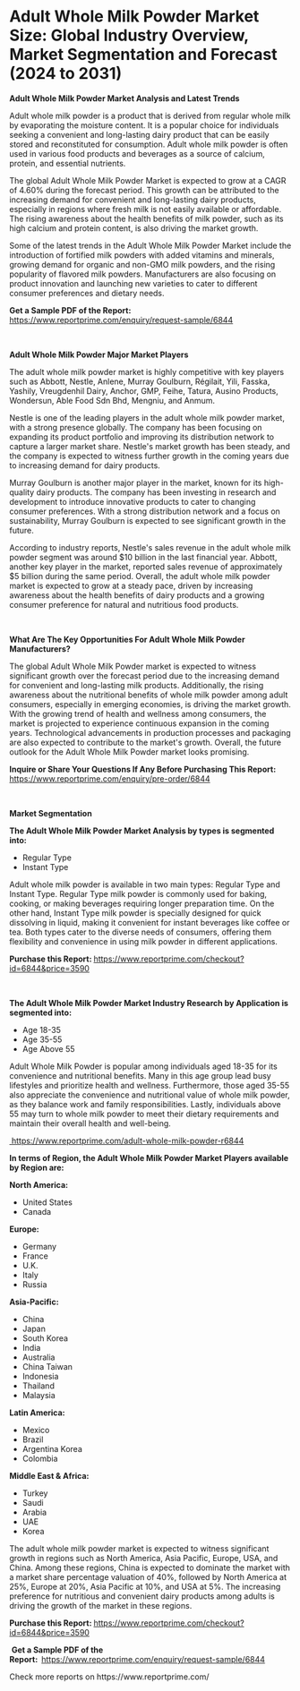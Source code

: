 <p><h1>Adult Whole Milk Powder Market Size: Global Industry Overview, Market Segmentation and Forecast (2024 to 2031)</h1></p><p><strong>Adult Whole Milk Powder Market Analysis and Latest Trends</strong></p>
<p><p>Adult whole milk powder is a product that is derived from regular whole milk by evaporating the moisture content. It is a popular choice for individuals seeking a convenient and long-lasting dairy product that can be easily stored and reconstituted for consumption. Adult whole milk powder is often used in various food products and beverages as a source of calcium, protein, and essential nutrients.</p><p>The global Adult Whole Milk Powder Market is expected to grow at a CAGR of 4.60% during the forecast period. This growth can be attributed to the increasing demand for convenient and long-lasting dairy products, especially in regions where fresh milk is not easily available or affordable. The rising awareness about the health benefits of milk powder, such as its high calcium and protein content, is also driving the market growth.</p><p>Some of the latest trends in the Adult Whole Milk Powder Market include the introduction of fortified milk powders with added vitamins and minerals, growing demand for organic and non-GMO milk powders, and the rising popularity of flavored milk powders. Manufacturers are also focusing on product innovation and launching new varieties to cater to different consumer preferences and dietary needs.</p></p>
<p><strong>Get a Sample PDF of the Report:&nbsp;</strong> <a href="https://www.reportprime.com/enquiry/request-sample/6844">https://www.reportprime.com/enquiry/request-sample/6844</a></p>
<p>&nbsp;</p>
<p><strong>Adult Whole Milk Powder Major Market Players</strong></p>
<p><p>The adult whole milk powder market is highly competitive with key players such as Abbott, Nestle, Anlene, Murray Goulburn, Régilait, Yili, Fasska, Yashily, Vreugdenhil Dairy, Anchor, GMP, Feihe, Tatura, Ausino Products, Wondersun, Able Food Sdn Bhd, Mengniu, and Anmum. </p><p>Nestle is one of the leading players in the adult whole milk powder market, with a strong presence globally. The company has been focusing on expanding its product portfolio and improving its distribution network to capture a larger market share. Nestle's market growth has been steady, and the company is expected to witness further growth in the coming years due to increasing demand for dairy products.</p><p>Murray Goulburn is another major player in the market, known for its high-quality dairy products. The company has been investing in research and development to introduce innovative products to cater to changing consumer preferences. With a strong distribution network and a focus on sustainability, Murray Goulburn is expected to see significant growth in the future.</p><p>According to industry reports, Nestle's sales revenue in the adult whole milk powder segment was around $10 billion in the last financial year. Abbott, another key player in the market, reported sales revenue of approximately $5 billion during the same period. Overall, the adult whole milk powder market is expected to grow at a steady pace, driven by increasing awareness about the health benefits of dairy products and a growing consumer preference for natural and nutritious food products.</p></p>
<p>&nbsp;</p>
<p><strong>What Are The Key Opportunities For Adult Whole Milk Powder Manufacturers?</strong></p>
<p><p>The global Adult Whole Milk Powder market is expected to witness significant growth over the forecast period due to the increasing demand for convenient and long-lasting milk products. Additionally, the rising awareness about the nutritional benefits of whole milk powder among adult consumers, especially in emerging economies, is driving the market growth. With the growing trend of health and wellness among consumers, the market is projected to experience continuous expansion in the coming years. Technological advancements in production processes and packaging are also expected to contribute to the market's growth. Overall, the future outlook for the Adult Whole Milk Powder market looks promising.</p></p>
<p><strong>Inquire or Share Your Questions If Any Before Purchasing This Report:</strong> <a href="https://www.reportprime.com/enquiry/pre-order/6844">https://www.reportprime.com/enquiry/pre-order/6844</a></p>
<p>&nbsp;</p>
<p><strong>Market Segmentation</strong></p>
<p><strong>The Adult Whole Milk Powder Market Analysis by types is segmented into:</strong></p>
<p><ul><li>Regular Type</li><li>Instant Type</li></ul></p>
<p><p>Adult whole milk powder is available in two main types: Regular Type and Instant Type. Regular Type milk powder is commonly used for baking, cooking, or making beverages requiring longer preparation time. On the other hand, Instant Type milk powder is specially designed for quick dissolving in liquid, making it convenient for instant beverages like coffee or tea. Both types cater to the diverse needs of consumers, offering them flexibility and convenience in using milk powder in different applications.</p></p>
<p><strong>Purchase this Report:&nbsp;</strong><a href="https://www.reportprime.com/checkout?id=6844&price=3590">https://www.reportprime.com/checkout?id=6844&price=3590</a></p>
<p>&nbsp;</p>
<p><strong>The Adult Whole Milk Powder Market Industry Research by Application is segmented into:</strong></p>
<p><ul><li>Age 18-35</li><li>Age 35-55</li><li>Age Above 55</li></ul></p>
<p><p>Adult Whole Milk Powder is popular among individuals aged 18-35 for its convenience and nutritional benefits. Many in this age group lead busy lifestyles and prioritize health and wellness. Furthermore, those aged 35-55 also appreciate the convenience and nutritional value of whole milk powder, as they balance work and family responsibilities. Lastly, individuals above 55 may turn to whole milk powder to meet their dietary requirements and maintain their overall health and well-being.</p></p>
<p><a href="https://www.reportprime.com/adult-whole-milk-powder-r6844">&nbsp;https://www.reportprime.com/adult-whole-milk-powder-r6844</a></p>
<p><strong>In terms of Region, the Adult Whole Milk Powder Market Players available by Region are:</strong></p>
<p>
    <p> <strong> North America: </strong>
        <ul>
            <li>United States</li>
            <li>Canada</li>
        </ul>
        </p> 
    <p> <strong> Europe: </strong>
        <ul>
            <li>Germany</li>
            <li>France</li>
            <li>U.K.</li>
            <li>Italy</li>
            <li>Russia</li>
        </ul>
        </p> 
    <p> <strong> Asia-Pacific: </strong>
        <ul>
            <li>China</li>
            <li>Japan</li>
            <li>South Korea</li>
            <li>India</li>
            <li>Australia</li>
            <li>China Taiwan</li>
            <li>Indonesia</li>
            <li>Thailand</li>
            <li>Malaysia</li>
        </ul>
        </p> 
    <p> <strong> Latin America: </strong>
        <ul>
            <li>Mexico</li>
            <li>Brazil</li>
            <li>Argentina Korea</li>
            <li>Colombia</li>
        </ul>
        </p> 
    <p> <strong> Middle East & Africa: </strong>
        <ul>
            <li>Turkey</li>
            <li>Saudi</li>
            <li>Arabia</li>
            <li>UAE</li>
            <li>Korea</li>
        </ul>
    </p>
    </p>
<p><p>The adult whole milk powder market is expected to witness significant growth in regions such as North America, Asia Pacific, Europe, USA, and China. Among these regions, China is expected to dominate the market with a market share percentage valuation of 40%, followed by North America at 25%, Europe at 20%, Asia Pacific at 10%, and USA at 5%. The increasing preference for nutritious and convenient dairy products among adults is driving the growth of the market in these regions.</p></p>
<p><strong>Purchase this Report: </strong><a href="https://www.reportprime.com/checkout?id=6844&price=3590">https://www.reportprime.com/checkout?id=6844&price=3590</a></p>
<p>&nbsp;<strong>Get a Sample PDF of the Report:&nbsp;&nbsp;</strong><a href="https://www.reportprime.com/enquiry/request-sample/6844">https://www.reportprime.com/enquiry/request-sample/6844</a></p>
<p><strong></strong></p>
<p>Check more reports on https://www.reportprime.com/</p>